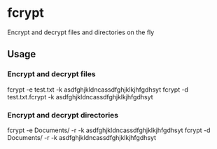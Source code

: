 # fcrypt

Encrypt and decrypt files and directories on the fly

## Usage

### Encrypt and decrypt files

fcrypt -e test.txt -k asdfghjkldncassdfghjklkjhfgdhsyt
fcrypt -d test.txt.fcrypt -k asdfghjkldncassdfghjklkjhfgdhsyt

### Encrypt and decrypt directories

fcrypt -e Documents/ -r -k asdfghjkldncassdfghjklkjhfgdhsyt
fcrypt -d Documents/ -r -k asdfghjkldncassdfghjklkjhfgdhsyt
